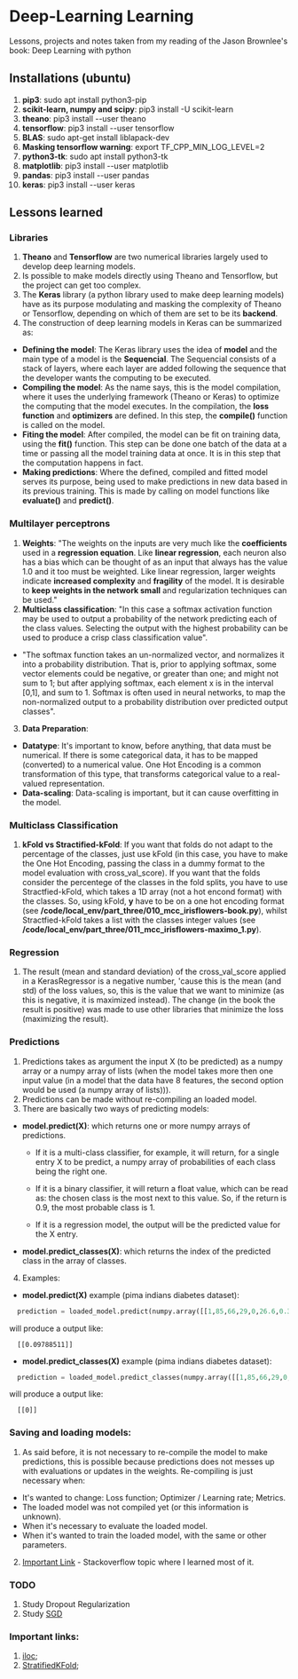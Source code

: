 # Deep-Learning Learning
Lessons, projects and notes taken from my reading of the Jason Brownlee's book: Deep Learning with python

## Installations (ubuntu)
1. **pip3**: sudo apt install python3-pip
2. **scikit-learn, numpy and scipy**: pip3 install -U scikit-learn
3. **theano**: pip3 install --user theano
4. **tensorflow**: pip3 install --user tensorflow
5. **BLAS**: sudo apt-get install liblapack-dev
6. **Masking tensorflow warning**: export TF_CPP_MIN_LOG_LEVEL=2
7. **python3-tk**: sudo apt install python3-tk
8. **matplotlib**: pip3 install --user matplotlib
9. **pandas**: pip3 install --user pandas
10. **keras**: pip3 install --user keras

## Lessons learned
### Libraries
1. **Theano** and **Tensorflow** are two numerical libraries largely used to develop deep learning models.
2. Is possible to make models directly using Theano and Tensorflow, but the project can get too complex.
3. The **Keras** library (a python library used to make deep learning models) have as its purpose modulating and masking the complexity of Theano or Tensorflow, depending on which of them are set to be its **backend**.
4. The construction of deep learning models in Keras can be summarized as:
- **Defining the model**: The Keras library uses the idea of **model** and the main type of a model is the **Sequencial**. The Sequencial consists of a stack of layers, where each layer are added following the sequence that the developer wants the computing to be executed.
- **Compiling the model**: As the name says, this is the model compilation, where it uses the underlying framework (Theano or Keras) to optimize the computing that the model executes. In the compilation, the **loss function** and **optimizers** are defined. In this step, the **compile()** function is called on the model.
- **Fiting the model**: After compiled, the model can be fit on training data, using the **fit()** function. This step can be done one batch of the data at a time or passing all the model training data at once. It is in this step that the computation happens in fact.
- **Making predictions**: Where the defined, compiled and fitted model serves its purpose, being used to make predictions in new data based in its previous training. This is made by calling on model functions like **evaluate()** and **predict()**.

### Multilayer perceptrons
1. **Weights**: "The weights on the inputs are very much like the **coefficients** used in a **regression equation**. Like **linear regression**, each neuron also has a bias which can be thought of as an input that always has the value 1.0 and it too must be weighted. Like linear regression, larger weights indicate **increased complexity** and **fragility** of the model. It is desirable to **keep weights in the network small** and regularization techniques can be used."
2. **Multiclass classification**: "In this case a softmax activation function may be used to output a probability
of the network predicting each of the class values. Selecting the output with the highest probability can be used to produce a crisp class classification value".
- "The softmax function takes an un-normalized vector, and normalizes it into a probability distribution. That is, prior to applying softmax, some vector elements could be negative, or greater than one; and might not sum to 1; but after applying softmax, each element x is in the interval [0,1], and sum to 1. Softmax is often used in neural networks, to map the non-normalized output to a probability distribution over predicted output classes".
3. **Data Preparation**:
- **Datatype**: It's important to know, before anything, that data must be numerical. If there is some categorical data, it has to be mapped (converted) to a numerical value. One Hot Encoding is a common transformation of this type, that transforms categorical value to a real-valued representation.
- **Data-scaling**: Data-scaling is important, but it can cause overfitting in the model.

### Multiclass Classification
1. **kFold vs Stractified-kFold**: If you want that folds do not adapt to the percentage of the classes, just use kFold (in this case, you have to make the One Hot Encoding, passing the class in a dummy format to the model evaluation with cross_val_score). If you want that the folds consider the percentege of the classes in the fold splits, you have to use Stractfied-kFold, which takes a 1D array (not a hot encond format) with the classes. So, using kFold, **y** have to be on a one hot encoding format (see **/code/local_env/part_three/010_mcc_irisflowers-book.py**), whilst Stractfied-kFold takes a list with the classes integer values (see **/code/local_env/part_three/011_mcc_irisflowers-maximo_1.py**).

### Regression
1. The result (mean and standard deviation) of the cross_val_score applied in a KerasRegressor is a negative number, 'cause this is the mean (and std) of the loss values, so, this is the value that we want to minimize (as this is negative, it is maximized instead). The change (in the book the result is positive) was made to use other libraries that minimize the loss (maximizing the result).

### Predictions
1. Predictions takes as argument the input X (to be predicted) as a numpy array or a numpy array of lists (when the model takes more then one input value (in a model that the data have 8 features, the second option would be used (a numpy array of lists))).
2. Predictions can be made without re-compiling an loaded model.
3. There are basically two ways of predicting models:
- **model.predict(X)**: which returns one or more numpy arrays of predictions.

   - If it is a multi-class classifier, for example, it will return, for a single entry X to be predict, a numpy array of probabilities of each class being the right one.

   - If it is a binary classifier, it will return a float value, which can be read as: the chosen class is the most next to this value. So, if the return is 0.9, the most probable class is 1.

   - If it is a regression model, the output will be the predicted value for the X entry.

- **model.predict_classes(X)**: which returns the index of the predicted class in the array of classes.

4. Examples:
- **model.predict(X)** example (pima indians diabetes dataset):
```python
  prediction = loaded_model.predict(numpy.array([[1,85,66,29,0,26.6,0.351,31]]))
```
will produce a output like:
```console
  [[0.09788511]]
```
- **model.predict_classes(X)** example (pima indians diabetes dataset):
```python
  prediction = loaded_model.predict_classes(numpy.array([[1,85,66,29,0,26.6,0.351,31]]))
```
will produce a output like:
```console
  [[0]]
```

### Saving and loading models:
1. As said before, it is not necessary to re-compile the model to make predictions, this is possible because predictions does not messes up with evaluations or updates in the weights. Re-compiling is just necessary when:
- It's wanted to change: Loss function; Optimizer / Learning rate; Metrics.
- The loaded model was not compiled yet (or this information is unknown).
- When it's necessary to evaluate the loaded model.
- When it's wanted to train the loaded model, with the same or other parameters.
2. [Important Link](https://stackoverflow.com/questions/47995324/does-model-compile-initialize-all-the-weights-and-biases-in-keras-tensorflow) - Stackoverflow topic where I learned most of it.

### TODO
1. Study Dropout Regularization
2. Study [SGD](https://keras.io/optimizers/)

### Important links:
1. [iloc](https://stackoverflow.com/questions/19155718/select-pandas-rows-based-on-list-index);
2. [StratifiedKFold](https://scikit-learn.org/stable/modules/generated/sklearn.model_selection.StratifiedKFold.html);
